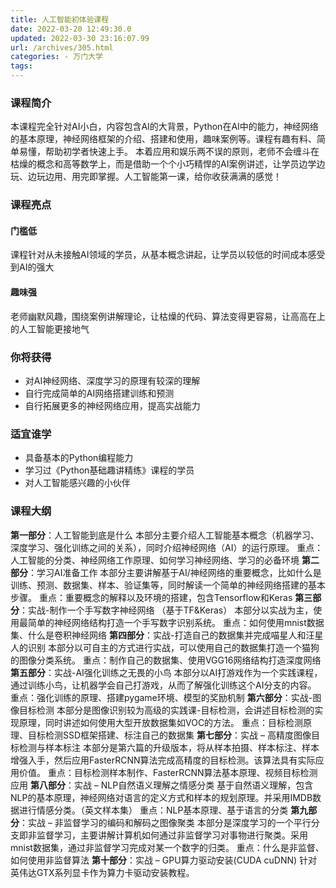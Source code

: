 ```yaml
---
title: 人工智能初体验课程
date: 2022-03-20 12:49:30.0
updated: 2022-03-30 23:16:07.99
url: /archives/305.html
categories: - 万门大学
tags: 
---
```




### 课程简介

本课程完全针对AI小白，内容包含AI的大背景，Python在AI中的能力，神经网络的基本原理，神经网络框架的介绍、搭建和使用，趣味案例等。课程有趣有料、简单易懂，帮助初学者快速上手。 本着应用和娱乐两不误的原则，老师不会缠斗在枯燥的概念和高等数学上，而是借助一个个小巧精悍的AI案例讲述，让学员边学边玩、边玩边用、用完即掌握。人工智能第一课，给你收获满满的感觉！

### 课程亮点

#### 门槛低

课程针对从未接触AI领域的学员，从基本概念讲起，让学员以较低的时间成本感受到AI的强大

#### 趣味强

老师幽默风趣，围绕案例讲解理论，让枯燥的代码、算法变得更容易，让高高在上的人工智能更接地气

### 你将获得

*   对AI神经网络、深度学习的原理有较深的理解
*   自行完成简单的AI网络搭建训练和预测
*   自行拓展更多的神经网络应用，提高实战能力

### 适宜谁学

*   具备基本的Python编程能力
*   学习过《Python基础趣讲精练》课程的学员
*   对人工智能感兴趣的小伙伴

### 课程大纲

**第一部分**：人工智能到底是什么 本部分主要介绍人工智能基本概念（机器学习、深度学习、强化训练之间的关系），同时介绍神经网络（AI）的运行原理。 重点：人工智能的分类、神经网络工作原理、如何学习神经网络、学习的必备环境 **第二部分**：学习AI准备工作 本部分主要讲解基于AI/神经网络的重要概念，比如什么是训练、预测、数据集、样本、验证集等，同时解读一个简单的神经网络搭建的基本步骤。 重点：重要概念的解释以及环境的搭建，包含Tensorflow和Keras **第三部分**：实战-制作一个手写数字神经网络 （基于TF&Keras） 本部分以实战为主，使用最简单的神经网络结构打造一个手写数字识别系统。 重点：如何使用mnist数据集、什么是卷积神经网络 **第四部分**：实战-打造自己的数据集并完成喵星人和汪星人的识别 本部分以可自主的方式进行实战，可以使用自己的数据集打造一个猫狗的图像分类系统。 重点：制作自己的数据集、使用VGG16网络结构打造深度网络 **第五部分**：实战-AI强化训练之无畏的小鸟 本部分以AI打游戏作为一个实践课程，通过训练小鸟，让机器学会自己打游戏，从而了解强化训练这个AI分支的内容。 重点：强化训练的原理、搭建pygame环境、模型的奖励机制 **第六部分**：实战-图像目标检测 本部分是图像识别较为高级的实践课-目标检测，会讲述目标检测的实现原理，同时讲述如何使用大型开放数据集如VOC的方法。 重点：目标检测原理、目标检测SSD框架搭建、标注自己的数据集 **第七部分**：实战 – 高精度图像目标检测与样本标注 本部分是第六篇的升级版本，将从样本拍摄、样本标注、样本增强入手，然后应用FasterRCNN算法完成高精度的目标检测。该算法具有实际应用价值。 重点：目标检测样本制作、FasterRCNN算法基本原理、视频目标检测应用 **第八部分**：实战 – NLP自然语义理解之情感分类 基于自然语义理解，包含NLP的基本原理，神经网络对语言的定义方式和样本的规划原理。并采用IMDB数据进行情感分类。（英文样本集） 重点：NLP基本原理、基于语言的分类 **第九部分**：实战 – 非监督学习的编码和解码之图像聚类 本部分是深度学习的一个平行分支即非监督学习，主要讲解计算机如何通过非监督学习对事物进行聚类。采用mnist数据集，通过非监督学习完成对某一个数字的归类。 重点：什么是非监督、如何使用非监督算法 **第十部分**：实战 – GPU算力驱动安装(CUDA cuDNN) 针对英伟达GTX系列显卡作为算力卡驱动安装教程。
